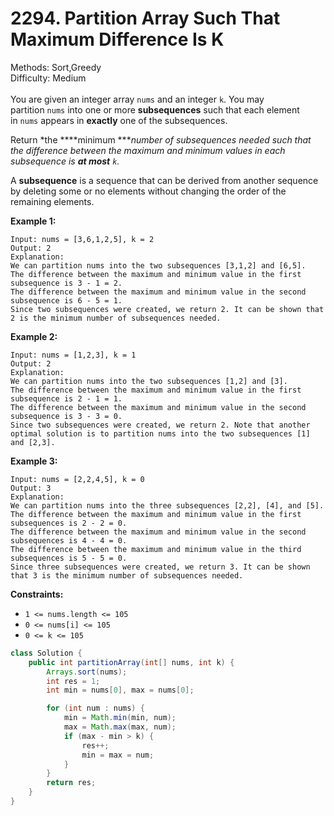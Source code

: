 # 2294. Partition Array Such That Maximum Difference Is K  

  Methods: Sort,Greedy </br> Difficulty: Medium </br> </br>You are given an integer array `nums` and an integer `k`. You may partition `nums` into one or more **subsequences** such that each element in `nums` appears in **exactly** one of the subsequences.

Return *the ****minimum ****number of subsequences needed such that the difference between the maximum and minimum values in each subsequence is ****at most**** *`k`*.*

A **subsequence** is a sequence that can be derived from another sequence by deleting some or no elements without changing the order of the remaining elements.

**Example 1:**

```plain text
Input: nums = [3,6,1,2,5], k = 2
Output: 2
Explanation:
We can partition nums into the two subsequences [3,1,2] and [6,5].
The difference between the maximum and minimum value in the first subsequence is 3 - 1 = 2.
The difference between the maximum and minimum value in the second subsequence is 6 - 5 = 1.
Since two subsequences were created, we return 2. It can be shown that 2 is the minimum number of subsequences needed.
```

**Example 2:**

```plain text
Input: nums = [1,2,3], k = 1
Output: 2
Explanation:
We can partition nums into the two subsequences [1,2] and [3].
The difference between the maximum and minimum value in the first subsequence is 2 - 1 = 1.
The difference between the maximum and minimum value in the second subsequence is 3 - 3 = 0.
Since two subsequences were created, we return 2. Note that another optimal solution is to partition nums into the two subsequences [1] and [2,3].
```

**Example 3:**

```plain text
Input: nums = [2,2,4,5], k = 0
Output: 3
Explanation:
We can partition nums into the three subsequences [2,2], [4], and [5].
The difference between the maximum and minimum value in the first subsequences is 2 - 2 = 0.
The difference between the maximum and minimum value in the second subsequences is 4 - 4 = 0.
The difference between the maximum and minimum value in the third subsequences is 5 - 5 = 0.
Since three subsequences were created, we return 3. It can be shown that 3 is the minimum number of subsequences needed.
```

**Constraints:**

- `1 <= nums.length <= 105`
- `0 <= nums[i] <= 105`
- `0 <= k <= 105`
```java
class Solution {
    public int partitionArray(int[] nums, int k) {
        Arrays.sort(nums);
        int res = 1;
        int min = nums[0], max = nums[0];

        for (int num : nums) {
            min = Math.min(min, num);
            max = Math.max(max, num);
            if (max - min > k) {
                res++;
                min = max = num;
            }
        }
        return res;
    }
}
```

